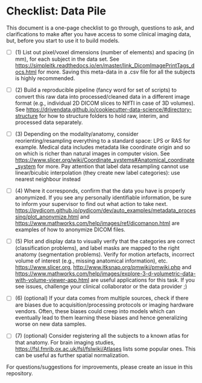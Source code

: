 # Checklist: Data Pile

This document is a one-page checklist to go through, questions to ask, and clarifications to make after you have access to some clinical imaging data, but, before you start to use it to build models.  

- [ ] (1) List out pixel/voxel dimensions (number of elements) and spacing (in mm), for each subject in the data set. See https://simpleitk.readthedocs.io/en/master/link_DicomImagePrintTags_docs.html for more. Saving this meta-data in a .csv file for all the subjects is highly recommended. 

- [ ] (2) Build a reproducible pipeline (fancy word for set of scripts) to convert this raw data into processed/cleaned data in a different image format (e.g., individual 2D DICOM slices to NIfTI in case of 3D volumes). See https://drivendata.github.io/cookiecutter-data-science/#directory-structure for how to structure folders to hold raw, interim, and processed data separately. 

- [ ] (3) Depending on the modality/anatomy, consider reorienting/resampling everything to a standard space: LPS or RAS for example. Medical data includes metadata like coordinate origin and so on which is richer than natural images in computer vision. See https://www.slicer.org/wiki/Coordinate_systems#Anatomical_coordinate_system for more. Pay attention that label data resampling cannot use linear/bicubic interpolation (they create new label categories): use nearest neighbour instead 

- [ ] (4) Where it corresponds, confirm that the data you have is properly anonymized. If you see any personally identifiable information, be sure to inform your supervisor to find out what action to take next. https://pydicom.github.io/pydicom/dev/auto_examples/metadata_processing/plot_anonymize.html and https://www.mathworks.com/help/images/ref/dicomanon.html are examples of how to anonymize DICOM files. 

- [ ] (5) Plot and display data to visually verify that the categories are correct (classification problems), and label masks are mapped to the right anatomy (segmentation problems). Verify for motion artefacts, incorrect volume of interest (e.g., missing anatomical information), etc. https://www.slicer.org, http://www.itksnap.org/pmwiki/pmwiki.php and https://www.mathworks.com/help/images/explore-3-d-volumetric-data-with-volume-viewer-app.html are useful applications for this task. If you see issues, challenge your clinical collaborator or the data provider ;) 

- [ ] (6) (optional) If your data comes from multiple sources, check if there are biases due to acquisition/processing protocols or imaging hardware vendors. Often, these biases could creep into models which can eventually lead to them learning these biases and hence generalizing worse on new data samples.  

- [ ] (7) (optional) Consider registering all the subjects to a known atlas for that anatomy. For brain imaging studies, https://fsl.fmrib.ox.ac.uk/fsl/fslwiki/Atlases lists some popular ones. This can be useful as further spatial normalization.  
 

For questions/suggestions for improvements, please create an issue in this repository.
